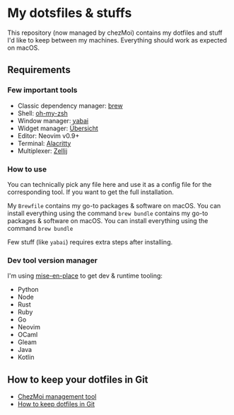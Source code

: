 # My dotsfiles & stuffs

This repository (now managed by chezMoi) contains my dotfiles and stuff I'd like to keep between my machines. Everything should work as expected on macOS.

## Requirements

### Few important tools

- Classic dependency manager: [brew](https://brew.sh/)
- Shell: [oh-my-zsh](https://ohmyz.sh/)
- Window manager: [yabai](https://github.com/koekeishiya/yabai)
- Widget manager: [Übersicht](https://github.com/felixhageloh/uebersicht)
- Editor: Neovim v0.9+
- Terminal: [Alacritty](https://github.com/alacritty/alacritty)
- Multiplexer: [Zellij](https://github.com/zellij-org/zellij)

### How to use

You can technically pick any file here and use it as a config file for the corresponding tool. If you want to get the full installation.

My `Brewfile` contains my go-to packages & software on macOS. You can install everything using the command `brew bundle` contains my go-to packages & software on macOS. You can install everything using the command `brew bundle`

Few stuff (like `yabai`) requires extra steps after installing.

### Dev tool version manager

I'm using [mise-en-place](https://mise.jdx.dev/) to get dev & runtime tooling:

- Python
- Node
- Rust
- Ruby
- Go
- Neovim
- OCaml
- Gleam
- Java
- Kotlin

## How to keep your dotfiles in Git

- [ChezMoi management tool](https://www.chezmoi.io/)
- [How to keep dotfiles in Git](https://engineeringwith.kalkayan.io/series/developer-experience/storing-dotfiles-with-git-this-is-the-way/)
